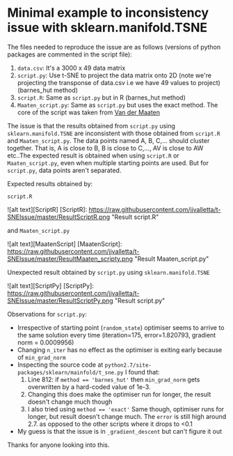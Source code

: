# Minimal example to inconsistency issue with sklearn.manifold.TSNE

The files needed to reproduce the issue are as follows (versions of python packages are commented in the script file):

1. `data.csv`: It's a 3000 x 49 data matrix
2. `script.py`: Use t-SNE to project the data matrix onto 2D (note we're projecting the transponse of data.csv i.e we have 49 values to project) (barnes_hut method)
3. `script.R`: Same as `script.py` but in R (barnes_hut method)
4. `Maaten_script.py`: Same as `script.py` but uses the exact method. The core of the script was taken from [Van der Maaten](https://lvdmaaten.github.io/tsne/code/tsne_python.zip) 

The issue is that the results obtained from `script.py` using `sklearn.manifold.TSNE` are inconsistent with those obtained from `script.R` and `Maaten_script.py`.
The data points named A, B, C,... should cluster together. That is, A is close to B, B is close to C,..., AV is close to AW etc..The expected result is
obtained when using `script.R` or `Maaten_script.py`, even when multiple starting points are used. But for `script.py`, data points aren't separated.

Expected results obtained by: 

`script.R`

![alt text][ScriptR]
[ScriptR]: https://raw.githubusercontent.com/jjvalletta/t-SNEIssue/master/ResultScriptR.png "Result script.R"

and `Maaten_script.py`

![alt text][MaatenScript]
[MaatenScript]: https://raw.githubusercontent.com/jjvalletta/t-SNEIssue/master/ResultMaaten_scripty.png "Result Maaten_script.py"

Unexpected result obtained by `script.py` using `sklearn.manifold.TSNE`

![alt text][ScriptPy]
[ScriptPy]: https://raw.githubusercontent.com/jjvalletta/t-SNEIssue/master/ResultScriptPy.png "Result script.py"

Observations for `script.py`:

* Irrespective of starting point (`random_state`) optimiser seems to arrive to the same solution every time (iteration=175, error=1.820793, gradient norm = 0.0009956)
* Changing `n_iter` has no effect as the optimiser is exiting early because of `min_grad_norm`
* Inspecting the source code at `python2.7/site-packages/sklearn/mainfold/t_sne.py` I found that:
  1. Line 812: if `method == 'barnes_hut'` then `min_grad_norm` gets overwritten by a hard-coded value of 1e-3. 
  2. Changing this does make the optimiser run for longer, the result doesn't change much though
  3. I also tried using `method == 'exact'` Same though, optimiser runs for longer, but result doesn't change much. The `error` is still high around 2.7. as opposed to the other scripts where it drops to <0.1
* My guess is that the issue is in `_gradient_descent` but can't figure it out

Thanks for anyone looking into this.
   
